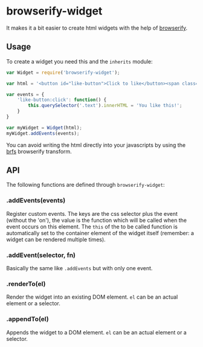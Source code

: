 # browserify-widget

It makes it a bit easier to create html widgets with the help of
[browserify](http://browserify.org/).

## Usage

To create a widget you need this and the `inherits` module:

```javascript
var Widget = require('browserify-widget');

var html = '<button id="like-button">Click to like</button><span class="text"></span>';

var events = {
    'like-button:click': function() {
        this.querySelector('.text').innerHTML = 'You like this!';
    }
}

var myWidget = Widget(html);
myWidget.addEvents(events);
```

You can avoid writing the html directly into your javascripts by using the
[brfs](https://www.npmjs.org/package/brfs) browserify transform.

## API

The following functions are defined through `browserify-widget`:

### .addEvents(events)

Register custom events. The keys are the css selector plus the event (without
the 'on'), the value is the function which will be called when the event occurs
on this element. The `this` of the to be called function is automatically set
to the container element of the widget itself (remember: a widget can
be rendered multiple times).

### .addEvent(selector, fn)

Basically the same like `.addEvents` but with only one event.

### .renderTo(el)

Render the widget into an existing DOM element. `el` can be an actual element or a selector.

### .appendTo(el)

Appends the widget to a DOM element. `el` can be an actual element or a selector.
